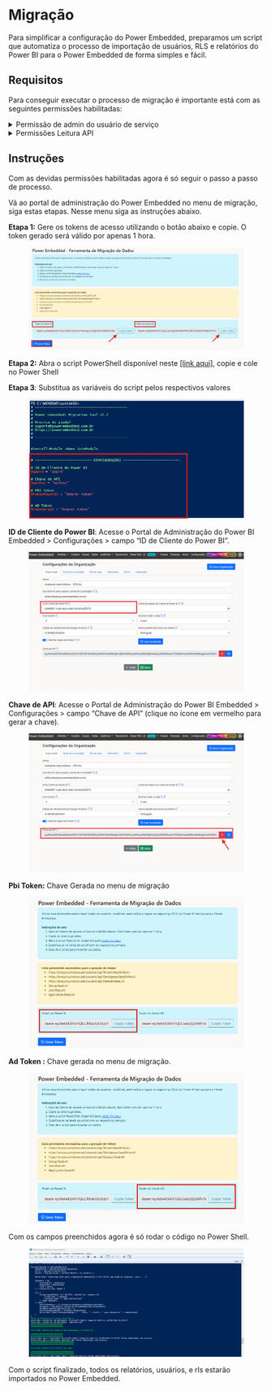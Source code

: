 # Migração

Para simplificar a configuração do Power Embedded, preparamos um script que automatiza o processo de importação de usuários, RLS e relatórios do Power BI para o Power Embedded de forma simples e fácil.

## Requisitos

Para conseguir executar o processo de migração é importante está com as seguintes permissões habilitadas:



<details>

<summary>Permissão de admin do usuário de serviço</summary>

Para adicionar o Service Principal criado como administrador de um workspace, acesse o workspace, clique nos 3 pontinhos e selecione a opção “Gerenciar acesso

<img src="../.gitbook/assets/app 1.png" alt="" data-size="original">

Clique no botão “+ Adicionar pessoas ou grupos”

<img src="../.gitbook/assets/app 2.png" alt="" data-size="original">

Pesquise pelo nome do aplicativo que foi criado anteriormente (PowerEmbedded-App) e lembre de alterar o nível de acesso para “Administrador”. Após isso, clique no botão “Add”

<img src="../.gitbook/assets/app 3.png" alt="" data-size="original">



Pronto! Agora o Power Embedded já possui acesso nesse workspace. Repita isso para todos os Workspaces que você quer importar relatórios.

</details>

<details>

<summary>Permissões Leitura API</summary>

Permissões para a importação de dados do Entra ID

Para ser possível importar dados de usuários e grupos do Entra ID, é necessário atribuir algumas permissões para o Service Principal, criado no Portal do Azure, utilizado pelo Power Embedded para se comunicar com o seu ambiente.

Na tela de [Registro de aplicativos](https://portal.azure.com/#view/Microsoft\_AAD\_IAM/ActiveDirectoryMenuBlade/\~/RegisteredApps), pesquise pelo nome do aplicativo criado (O nome padrão é PowerEmbedded-App).

Na tela do aplicativo, clique em _API permissions_, no menu lateral e depois em _Add a Permission_.

<img src="../.gitbook/assets/sin 1 small.png" alt="" data-size="original">

Na próxima tela selecione a opção do _Microsoft Graph_.

<img src="../.gitbook/assets/sinc 2 small.png" alt="" data-size="original">



Em seguida selecione a opção de _Application permissions_.

<img src="../.gitbook/assets/sinc small 3.png" alt="" data-size="original">

Na aba a seguir, busque por _Directory_ e selecione a primeira opção _Directory.Read.All_ e clique em _Add permissions_.

<img src="../.gitbook/assets/sinc small 4.png" alt="" data-size="original">

Para finalizar basta conceder o consentimento do administrador clicando em _Grant admin consent for_.

<img src="../.gitbook/assets/Screenshot 2024-10-29 164709.png" alt="" data-size="original">

Pronto, agora você já conseguirá importar os usuários e grupos do Azure AD (Entra ID) para o Power Embedded.

</details>

## Instruções

Com as devidas permissões habilitadas agora é só seguir o passo a passo de processo.

Vá ao portal de administração do Power Embedded no menu de migração, siga estas etapas. Nesse menu siga as instruções abaixo.

**Etapa 1:** Gere os tokens de acesso utilizando o botão abaixo e copie. O token gerado será válido por apenas 1 hora.

<figure><img src="../.gitbook/assets/image (382).png" alt=""><figcaption></figcaption></figure>

**Etapa 2:** Abra o script PowerShell disponível neste [\[link aqui\]](https://admin.powerembedded.com.br/powershell/migrationtool.txt), copie e cole no Power Shell

**Etapa 3**: Substitua as variáveis do script pelos respectivos valores

<figure><img src="../.gitbook/assets/image (383).png" alt=""><figcaption></figcaption></figure>

**ID de Cliente do Power BI**: Acesse o Portal de Administração do Power BI Embedded > Configurações > campo “ID de Cliente do Power BI”.

<figure><img src="../.gitbook/assets/image (384).png" alt=""><figcaption></figcaption></figure>

**Chave de API**: Acesse o Portal de Administração do Power BI Embedded > Configurações > campo “Chave de API” (clique no ícone em vermelho para gerar a chave).

<figure><img src="../.gitbook/assets/image (385).png" alt=""><figcaption></figcaption></figure>

**Pbi Token:** Chave Gerada no menu de migração

<figure><img src="../.gitbook/assets/pbi.png" alt=""><figcaption></figcaption></figure>

**Ad Token :** Chave gerada no menu de migração.

<figure><img src="../.gitbook/assets/ad.png" alt=""><figcaption></figcaption></figure>

Com os campos preenchidos agora é só rodar o código no Power Shell.

<figure><img src="../.gitbook/assets/print 8.png" alt=""><figcaption></figcaption></figure>

Com o script finalizado, todos os relatórios, usuários, e rls estarão importados no Power Embedded.
